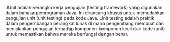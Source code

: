 JUnit adalah kerangka kerja pengujian (testing framework) yang digunakan dalam bahasa pemrograman Java. 
Ini dirancang khusus untuk memudahkan pengujian unit (unit testing) pada kode Java. 
Unit testing adalah praktik dalam pengembangan perangkat lunak di mana pengembang membuat dan menjalankan pengujian terhadap komponen-komponen kecil dari kode (unit) untuk memastikan bahwa mereka berfungsi dengan benar.
